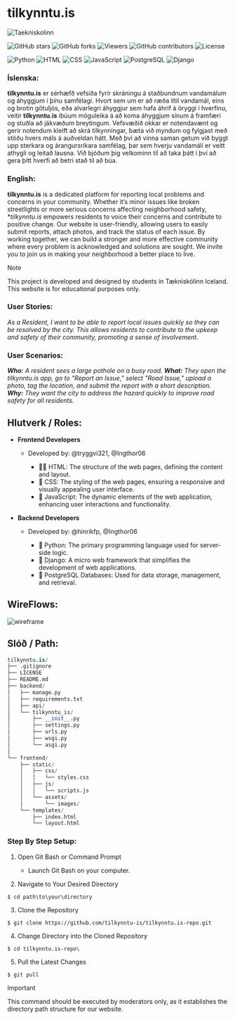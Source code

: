 # tilkynntu.is

![Taekniskolinn](https://img.shields.io/badge/Taekniskolinn-blue?style=for-the-badge&logo=https://encrypted-tbn0.gstatic.com/images?q=tbn:ANd9GcQqTwAaMeKxCyPqZWQFVSrB3ifYAiyyDOn1HQ&s&logoColor=white)

![GitHub stars](https://img.shields.io/github/stars/tilkynntu-is/tilkynntu-project?style=social)
![GitHub forks](https://img.shields.io/github/forks/tilkynntu-is/tilkynntu-project?style=social)
![Viewers](https://img.shields.io/badge/viewers-0-%23000000?style=flat-square&logo=GitHub&logoColor=white)
![GitHub contributors](https://img.shields.io/github/contributors/tilkynntu-is/tilkynntu-project)
![License](https://img.shields.io/github/license/tilkynntu-is/tilkynntu-project)

![Python](https://img.shields.io/badge/Python-3.9-blue?logo=python&logoColor=white)
![HTML](https://img.shields.io/badge/HTML-5-orange?logo=html5&logoColor=white)
![CSS](https://img.shields.io/badge/CSS-3-blue?logo=css3&logoColor=white)
![JavaScript](https://img.shields.io/badge/JavaScript-ES6-yellow?logo=javascript&logoColor=white)
![PostgreSQL](https://img.shields.io/badge/PostgreSQL-4B8BBE?style=flat-square&logo=PostgreSQL&logoColor=white)
![Django](https://img.shields.io/badge/Django-3.2%2B-green?style=flat&logo=django&logoColor=white)


### Íslenska:

**tilkynntu.is** er sérhæfð vefsíða fyrir skráningu á staðbundnum vandamálum og áhyggjum í þínu samfélagi. Hvort sem um er að ræða lítil vandamál, eins og brotin götuljós, eða alvarlegri áhyggjur sem hafa áhrif á öryggi í hverfinu, veitir **tilkynntu.is** íbúum möguleika á að koma áhyggjum sínum á framfæri og stuðla að jákvæðum breytingum. Vefsvæðið okkar er notendavænt og gerir notendum kleift að skrá tilkynningar, bæta við myndum og fylgjast með stöðu hvers máls á auðveldan hátt. Með því að vinna saman getum við byggt upp sterkara og árangursríkara samfélag, þar sem hverju vandamáli er veitt athygli og leitað lausna. Við bjóðum þig velkominn til að taka þátt í því að gera þitt hverfi að betri stað til að búa.


### English:

**tilkynntu.is** is a dedicated platform for reporting local problems and concerns in your community. Whether it’s minor issues like broken streetlights or more serious concerns affecting neighborhood safety, **tilkynntu.is* empowers residents to voice their concerns and contribute to positive change. Our website is user-friendly, allowing users to easily submit reports, attach photos, and track the status of each issue. By working together, we can build a stronger and more effective community where every problem is acknowledged and solutions are sought. We invite you to join us in making your neighborhood a better place to live.



> [!NOTE]
> This project is developed and designed by students in Tækniskólinn Iceland. This website is for educational purposes only.


### User Stories:
_As a Resident, I want to be able to report local issues quickly so they can be resolved by the city.
This allows residents to contribute to the upkeep and safety of their community, promoting a sense of involvement._

### User Scenarios:
_**Who:** A resident sees a large pothole on a busy road.
**What:** They open the tilkynntu.is app, go to "Report an Issue," select "Road Issue," upload a photo, tag the location, and submit the report with a short description.
**Why:** They want the city to address the hazard quickly to improve road safety for all residents._


## Hlutverk / Roles:

+ **Frontend Developers**
  - Developed by: @tryggvi321, @Ingthor06
  
    - 👷‍♂️ HTML: The structure of the web pages, defining the content and layout.
    - 🎨 CSS: The styling of the web pages, ensuring a responsive and visually appealing user interface.
    - 📝 JavaScript: The dynamic elements of the web application, enhancing user interactions and functionality.

+ **Backend Developers**
  - Developed by: @hinrikfp, @Ingthor06 
 
    - 🐍 Python: The primary programming language used for server-side logic.
    - 📗 Django: A micro web framework that simplifies the development of web applications.
    - 🐘 PostgreSQL Databases: Used for data storage, management, and retrieval.


## WireFlows:
![wireframe](https://github.com/user-attachments/assets/195fdf20-d5fb-4a4d-8d84-c1ba9d250ef8)




## Slóð / Path:
```py
tilkynntu.is/
├── .gitignore                
├── LICENSE                   
├── README.md                 
├── backend/                  
│   ├── manage.py             
│   ├── requirements.txt 
│   ├── api/
│   └── tilkynntu_is/            
│       ├── __init__.py       
│       ├── settings.py       
│       ├── urls.py           
│       ├── wsgi.py           
│       └── asgi.py           
│    
└── frontend/                 
    ├── static/               
    │   ├── css/              
    │   │   └── styles.css    
    │   ├── js/               
    │   │   └── scripts.js    
    │   └── assets/
    │       └── images/
    └── templates/            
        ├── index.html        
        └── layout.html       
```

### Step By Step Setup: 

1. Open Git Bash or Command Prompt
     + Launch Git Bash on your computer.

2. Navigate to Your Desired Directory
```
$ cd path\to\your\directory
```

3. Clone the Repository
```
$ git clone https://github.com/tilkynntu-is/tilkynntu.is-repo.git
```

4. Change Directory into the Cloned Repository
```
$ cd tilkynntu.is-repo\
```

5. Pull the Latest Changes
```
$ git pull
```

> [!IMPORTANT]
> This command should be executed by moderators only, as it establishes the directory path structure for our website.
